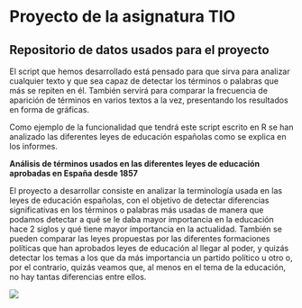 # Proyecto de la asignatura TIO


## Repositorio de datos usados para el proyecto

El script que hemos desarrollado está pensado para que sirva para analizar cualquier texto y que sea capaz de detectar los términos o palabras que más se repiten en él. También servirá para comparar la frecuencia de aparición de términos en varios textos a la vez, presentando los resultados en forma de gráficas. 

Como ejemplo de la funcionalidad que tendrá este script escrito en R se han analizado las diferentes leyes de educación españolas como se explica en los informes.

**Análisis de términos usados en las diferentes leyes de educación aprobadas en España desde 1857**

   El proyecto a desarrollar consiste en analizar la terminología usada en las 
    leyes de educación españolas, con el objetivo de detectar diferencias 
    significativas en los términos o palabras más usadas de manera que podamos 
    detectar a qué se le daba mayor importancia en la educación hace 2 siglos y
    qué tiene mayor importancia en la actualidad. También se pueden comparar las 
    leyes propuestas por las diferentes formaciones políticas que han aprobados 
    leyes de educación al llegar al poder, y quizás detectar los temas a los que 
    da más importancia un partido político u otro o, por el contrario, quizás 
    veamos que, al menos en el tema de la educación, no hay tantas diferencias 
    entre ellos.



![](https://1.bp.blogspot.com/-D1KNCR2WUGE/WEWd69lK9_I/AAAAAAAAABo/3z0Y99HGrpwnut9WkLnC6M46PkJi4o4bACLcB/s1600/Captura%2Bde%2Bpantalla%2Bde%2B2016-12-05%2B17%253A03%253A23.png)



